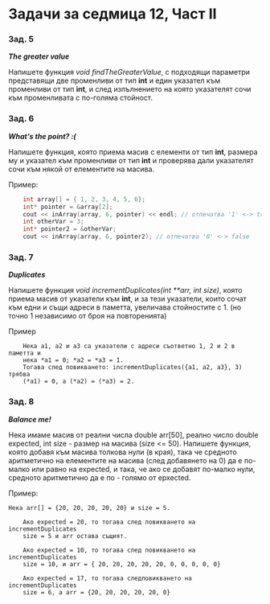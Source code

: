﻿# Задачи за седмица 12, Част II
### Зад. 5

**_The greater value_**


Напишете функция _void findTheGreaterValue_, с подходящи параметри представящи две променливи от тип **int** и един указател към променливи от тип **int**, и след изпълнението на която указателят сочи към променливата с по-голяма стойност.

### Зад. 6

**_What's the point? :(_**

Напишете функция, която приема масив с елементи от тип **int**, размера му и указател към променливи от тип **int** и проверява дали указателят сочи към някой от елементите
на масива.

Пример:
```cpp
	int array[] = { 1, 2, 3, 4, 5, 6};
    int* pointer = &array[2];
    cout << inArray(array, 6, pointer) << endl; // отпечатва '1' <-> true
    int otherVar = 3;
    int* pointer2 = &otherVar;
    cout << inArray(array, 6, pointer2); // отпечатва '0' <-> false
```

### Зад. 7

**_Duplicates_**

Напишете функция _void incrementDuplicates(int **arr, int size)_, която приема масив от указатели към **int**, и за тези указатели, които сочат към едни и същи адреси в паметта, увеличава стойностите с 1. (но точно 1 независимо от броя на повторенията)

Пример
		
        Нека a1, a2 и a3 са указатели с адреси съответно 1, 2 и 2 в паметта и
 		нека *a1 = 0; *a2 = *a3 = 1.
		Тогава след повикването: incrementDuplicates({a1, a2, a3}, 3) трябва
		(*a1) = 0, а (*a2) = (*a3) = 2.

### Зад. 8

**_Balance me!_**

Нека имаме масив от реални числа double arr[50], реално число double expected,
int size - размер на масива (size <= 50). Напишете функция, която добавя към масива толкова нули (в края), така че средното аритметично на елементите на масива (след добавянето на 0) да е по-малко или равно на expected, и така, че ако се добавят по-малко нули, средното аритметично да е по - голямо от epxected.

Пример:

	Нека arr[] = {20, 20, 20, 20, 20} и size = 5.
    
    	Ако expected = 20, то тогава след повикването на incrementDuplicates
    	size = 5 и arr остава същият.
    
    	Ако expected = 10, то тогава след повикването на incrementDuplicates
    	size = 10, и arr = { 20, 20, 20, 20, 20, 0, 0, 0, 0, 0}
    
   	 	Ако expected = 17, то тогава следповикването на incrementDuplicates
    	size = 6, а arr = {20, 20, 20, 20, 20, 0}